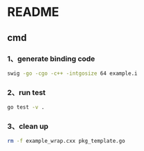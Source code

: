 # README

## cmd
### 1、generate binding code
```sh
swig -go -cgo -c++ -intgosize 64 example.i
```

### 2、run test
```sh
go test -v .
```

### 3、clean up
```sh
rm -f example_wrap.cxx pkg_template.go
```
